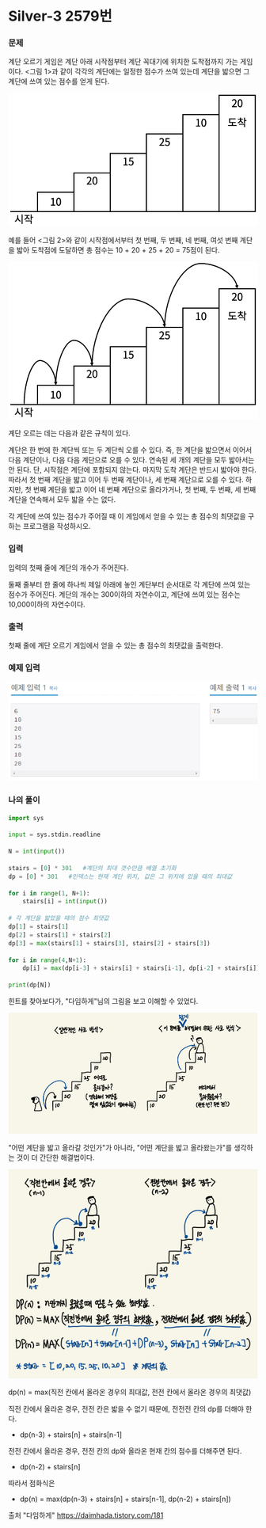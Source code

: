 # Silver-3 2579번

### 문제
<p>계단 오르기 게임은 계단 아래 시작점부터 계단 꼭대기에 위치한 도착점까지 가는 게임이다. <그림 1>과 같이 각각의 계단에는 일정한 점수가 쓰여 있는데 계단을 밟으면 그 계단에 쓰여 있는 점수를 얻게 된다.</p>

![alt text](image-3.png)

<p>예를 들어 <그림 2>와 같이 시작점에서부터 첫 번째, 두 번째, 네 번째, 여섯 번째 계단을 밟아 도착점에 도달하면 총 점수는 10 + 20 + 25 + 20 = 75점이 된다.</p>

![alt text](image-4.png)

<p>계단 오르는 데는 다음과 같은 규칙이 있다.

계단은 한 번에 한 계단씩 또는 두 계단씩 오를 수 있다. 즉, 한 계단을 밟으면서 이어서 다음 계단이나, 다음 다음 계단으로 오를 수 있다.
연속된 세 개의 계단을 모두 밟아서는 안 된다. 단, 시작점은 계단에 포함되지 않는다.
마지막 도착 계단은 반드시 밟아야 한다.
따라서 첫 번째 계단을 밟고 이어 두 번째 계단이나, 세 번째 계단으로 오를 수 있다. 하지만, 첫 번째 계단을 밟고 이어 네 번째 계단으로 올라가거나, 첫 번째, 두 번째, 세 번째 계단을 연속해서 모두 밟을 수는 없다.

각 계단에 쓰여 있는 점수가 주어질 때 이 게임에서 얻을 수 있는 총 점수의 최댓값을 구하는 프로그램을 작성하시오.</p>

### 입력
<p>입력의 첫째 줄에 계단의 개수가 주어진다.

둘째 줄부터 한 줄에 하나씩 제일 아래에 놓인 계단부터 순서대로 각 계단에 쓰여 있는 점수가 주어진다. 계단의 개수는 300이하의 자연수이고, 계단에 쓰여 있는 점수는 10,000이하의 자연수이다.</p>

### 출력
<p>첫째 줄에 계단 오르기 게임에서 얻을 수 있는 총 점수의 최댓값을 출력한다.</p>

### 예제 입력
![alt text](image-5.png)

### 나의 풀이
```python
import sys

input = sys.stdin.readline

N = int(input())

stairs = [0] * 301   #계단의 최대 갯수만큼 배열 초기화
dp = [0] * 301   #인덱스는 현재 계단 위치, 값은 그 위치에 있을 때의 최대값

for i in range(1, N+1):
    stairs[i] = int(input())

# 각 계단을 밟았을 때의 점수 최댓값
dp[1] = stairs[1]
dp[2] = stairs[1] + stairs[2]
dp[3] = max(stairs[1] + stairs[3], stairs[2] + stairs[3])

for i in range(4,N+1):
    dp[i] = max(dp[i-3] + stairs[i] + stairs[i-1], dp[i-2] + stairs[i])

print(dp[N])
```

힌트를 찾아보다가, "다임하게"님의 그림을 보고 이해할 수 있었다.

![alt text](image-6.png)

"어떤 계단을 밟고 올라갈 것인가"가 아니라, "어떤 계단을 밟고 올라왔는가"를 생각하는 것이 더 간단한 해결법이다.

![alt text](image-7.png)

dp(n) = max(직전 칸에서 올라온 경우의 최대값, 전전 칸에서 올라온 경우의 최댓값)

직전 칸에서 올라온 경우, 전전 칸은 밟을 수 없기 때문에, 전전전 칸의 dp를 더해야 한다.
- dp(n-3) + stairs[n] + stairs[n-1]

전전 칸에서 올라온 경우, 전전 칸의 dp와 올라온 현재 칸의 점수를 더해주면 된다.
- dp(n-2) + stairs[n]

따라서 점화식은 
- dp(n) = max(dp(n-3) + stairs[n] + stairs[n-1], dp(n-2) + stairs[n])

출처 "다임하게"
https://daimhada.tistory.com/181



